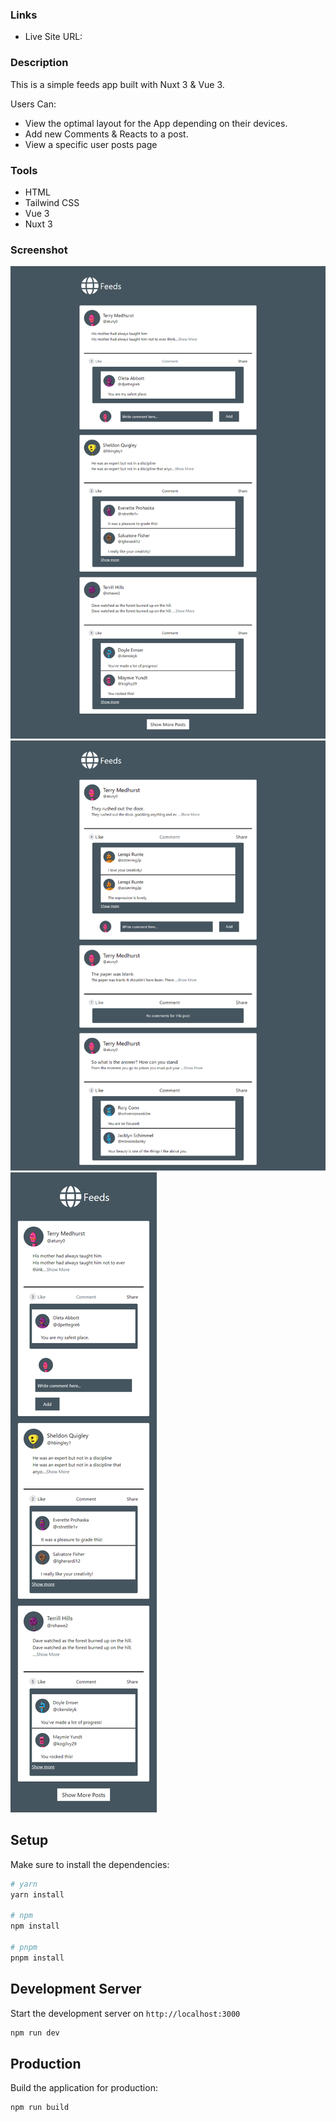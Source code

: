 ### Links

- Live Site URL:

### Description

This is a simple feeds app built with Nuxt 3 & Vue 3.

Users Can:

- View the optimal layout for the App depending on their devices.
- Add new Comments & Reacts to a post.
- View a specific user posts page

### Tools

- HTML
- Tailwind CSS
- Vue 3
- Nuxt 3

### Screenshot

![Home](./design/home.png) ![User](./design/user.png)
![Mobile](./design/mobile.png)

## Setup

Make sure to install the dependencies:

```bash
# yarn
yarn install

# npm
npm install

# pnpm
pnpm install
```

## Development Server

Start the development server on `http://localhost:3000`

```bash
npm run dev
```

## Production

Build the application for production:

```bash
npm run build
```
